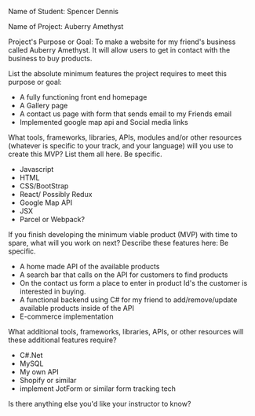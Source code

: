 Name of Student: Spencer Dennis

Name of Project: Auberry Amethyst

Project's Purpose or Goal: 
To make a website for my friend's business called Auberry Amethyst. It will allow users to get in contact with the business to buy products.

List the absolute minimum features the project requires to meet this purpose or goal:

* A fully functioning front end homepage
* A Gallery page
* A contact us page with form that sends email to my Friends email
* Implemented google map api and Social media links

What tools, frameworks, libraries, APIs, modules and/or other resources (whatever is specific to your track, and your language) will you use to create this MVP? List them all here. Be specific.

* Javascript
* HTML
* CSS/BootStrap
* React/ Possibly Redux
* Google Map API
* JSX
* Parcel or Webpack?

If you finish developing the minimum viable product (MVP) with time to spare, what will you work on next? Describe these features here: Be specific.

* A home made API of the available products
* A search bar that calls on the API for customers to find products
* On the contact us form a place to enter in product Id's the customer is interested in buying.
* A functional backend using C# for my friend to add/remove/update available products inside of the API
* E-commerce implementation

What additional tools, frameworks, libraries, APIs, or other resources will these additional features require?

* C#.Net
* MySQL
* My own API
* Shopify or similar
* implement JotForm or similar form tracking tech

Is there anything else you'd like your instructor to know?